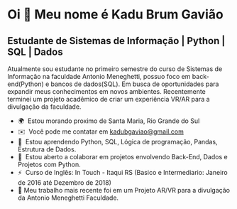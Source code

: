 Oi 👋 Meu nome é Kadu Brum Gavião
=================================

Estudante de Sistemas de Informação | Python | SQL | Dados
----------------------------------------------------------

Atualmente sou estudante no primeiro semestre do curso de Sistemas de Informação na faculdade Antonio Meneghetti, 
possuo foco em back-end(Python) e bancos de dados(SQL). Em busca de oportunidades para expandir meus conhecimentos em novos ambientes. 
Recentemente terminei um projeto acadêmico de criar um experiência VR/AR para a divulgação da faculdade.

* 🌍  Estou morando proximo de Santa Maria, Rio Grande do Sul
* ✉️  Você pode me contatar em [kadubgaviao@gmail.com](mailto:kadubgaviao@gmail.com)
* 🧠  Estou aprendendo Python, SQL, Lógica de programação, Pandas, Estrutura de Dados.
* 🤝  Estou aberto a colaborar em projetos envolvendo Back-End, Dados e Projetos com Python.
* ⚡  Curso de Inglês: In Touch - Itaqui RS (Basico e Intermediario: Janeiro de 2016 até Dezembro de 2018)
* 🚀  Meu trabalho mais recente foi em um Projeto AR/VR para a divulgação da Antonio Meneghetti Faculdade.
